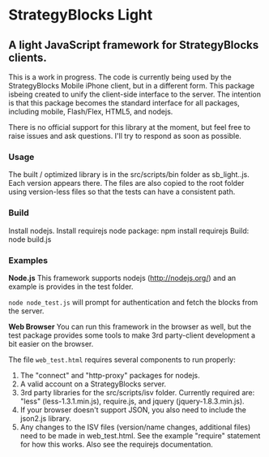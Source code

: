 # StrategyBlocks Light

## A light JavaScript framework for StrategyBlocks clients.

This is a work in progress. The code is currently being used by the StrategyBlocks Mobile iPhone client, but in a different form. This package isbeing created to unify the client-side interface to the server. The intention is that this package becomes the standard interface for all packages, including mobile, Flash/Flex, HTML5, and nodejs. 

There is no official support for this library at the moment, but feel free to raise issues and ask questions. I'll try to respond as soon as possible. 


### Usage

The built / optimized library is in the src/scripts/bin folder as sb_light.<version>.js. Each version appears there. 
The files are also copied to the root folder using version-less files so that the tests can have a consistent path. 


### Build

Install nodejs. 
Install requirejs node package: npm install requirejs
Build: node build.js

### Examples

**Node.js**
This framework supports nodejs (http://nodejs.org/) and an example is provides in the test folder. 

`node node_test.js` will prompt for authentication and fetch the blocks from the server. 


**Web Browser**
You can run this framework in the browser as well, but the test package provides some tools to make 3rd party-client development a bit easier on the browser. 

The file `web_test.html` requires several components to run properly:

1. The "connect" and "http-proxy" packages for nodejs. 
2. A valid account on a StrategyBlocks server. 
3. 3rd party libraries for the src/scripts/isv folder. Currently required are: "less" (less-1.3.1.min.js), require.js, and jquery (jquery-1.8.3.min.js).
4. If your browser doesn't support JSON, you also need to include the json2.js library. 
5. Any changes to the ISV files (version/name changes, additional files) need to be made in web_test.html. See the example "require" statement for how this works. Also see the requirejs documentation. 


